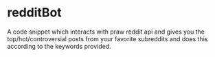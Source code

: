 # redditBot
A code snippet which interacts with praw reddit api and gives you the top/hot/controversial posts from your favorite subreddits and does this according to the keywords provided.
